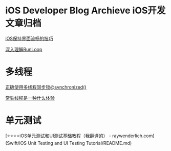 # iOS Developer Blog Archieve iOS开发文章归档



[iOS保持界面流畅的技巧](Objc/iOS保持界面流畅的技巧/readme.md)

[深入理解RunLoop](Objc/深入理解RunLoop/README.md)

# 多线程

[正确使用多线程同步锁@synchronized()](Objc/正确使用多线程同步锁@synchronized()/readme.md)

[常驻线程是一种什么体验](Objc/常驻线程是一种什么体验/readme.md)

# 单元测试

[⭐️⭐️⭐️⭐️iOS单元测试和UI测试基础教程（我翻译的） - raywenderlich.com](Swift/iOS Unit Testing and UI Testing Tutorial/README.md)

